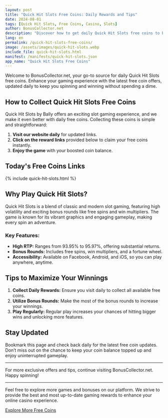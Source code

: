 ```yaml
---
layout: post
title: "Quick Hit Slots Free Coins: Daily Rewards and Tips"
date: 2024-08-01
tags: [Quick Hit Slots, Free Coins, Casino, Slots]
author: BonusCollector.net
description: "Discover how to get daily Quick Hit Slots free coins to boost your gameplay. Updated daily with the latest rewards."
lang: en
permalink: /quick-hit-slots-free-coins/
image: /assets/images/quick-hit-slots.webp
include_file: quick-hit-slots.html
manifest: /manifests/quick-hit-slots.json
app_name: "Quick Hit Slots Free Coins"
---
```


Welcome to BonusCollector.net, your go-to source for daily Quick Hit Slots free coins. Enhance your gaming experience with the latest free coin offers, updated daily to keep you spinning and winning without spending a dime.

## How to Collect Quick Hit Slots Free Coins

Quick Hit Slots by Bally offers an exciting slot gaming experience, and we make it even better with daily free coins. Collecting these coins is simple and straightforward:

1. **Visit our website daily** for updated links.
2. **Click on the reward links** provided below to claim your free coins instantly.
3. **Enjoy the game** with your boosted coin balance.

## Today's Free Coins Links

{% include quick-hit-slots.html %}

## Why Play Quick Hit Slots?

Quick Hit Slots is a blend of classic and modern slot gaming, featuring high volatility and exciting bonus rounds like free spins and win multipliers. The game is known for its vibrant graphics and engaging gameplay, making every spin an adventure.

### Key Features:

- **High RTP:** Ranges from 93.95% to 95.97%, offering substantial returns.
- **Bonus Rounds:** Includes free spins, win multipliers, and a fortune wheel.
- **Accessibility:** Available on Facebook, Android, and iOS, so you can play anywhere, anytime.

## Tips to Maximize Your Winnings

1. **Collect Daily Rewards:** Ensure you visit daily to collect all available free coins.
2. **Utilize Bonus Rounds:** Make the most of the bonus rounds to increase your winnings.
3. **Play Regularly:** Regular play increases your chances of hitting bigger wins and unlocking more features.

## Stay Updated

Bookmark this page and check back daily for the latest free coin updates. Don’t miss out on the chance to keep your coin balance topped up and enjoy uninterrupted gameplay.

---

For more exclusive offers and tips, continue visiting BonusCollector.net. Happy spinning!

---

Feel free to explore more games and bonuses on our platform. We strive to provide the best and most up-to-date gaming rewards to enhance your online casino experience.

[Explore More Free Coins](https://bonuscollector.net/)